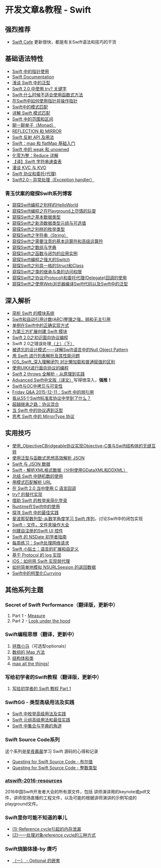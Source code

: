 # 开发文章&教程 - Swift
## 强烈推荐
- [Swift Cafe][1]
更新很快，都是有关Swift语法和技巧的干货

## 基础语法特性
- [Swift 中的指针使用][2]
- [Swift Documentation][3]
- [浅谈 Swift 中的泛型][4]
- [Swift 2.0 中使用 try? 关键字][5]
- [Swift:什么时候不适合使用函数式方法][6]
- [在Swift中如何使用指针并操作指针][7]
- [Swift中的模式匹配][8]
- [详解 Swift 模式匹配][9]
- [Swift 中的范围和区间][10]
- [聊一聊单子（Monad）][11]
- [REFLECTION 和 MIRROR][12]
- [Swift 反射 API 及用法][13]
- [Swift：map 和 flatMap 基础入门][14]
- [Swift 中的 weak 和 unowned][15]
- [化零为整：Reduce 详解][16]
- [【译】Swift 字符串速查表][17]
- [漫谈 KVC 与 KVO][18]
- [Swift 协议和委托(代理)][19]
- [Swift2.0－异常处理（Exception handler）][20]

### 青玉伏案的窥探Swift系列博客
- [窥探Swift编程之别样的HelloWorld][21]
- [窥探Swift编程之在Playground上尽情的玩耍][22]
- [窥探Swift之基本数据类型][23]
- [窥探Swift之新添数据类型元组与可选值][24]
- [窥探Swift之别样的枚举类型][25]
- [窥探Swift之字符串（String）][26]
- [窥探Swift之需要注意的基本运算符和高级运算符][27]
- [窥探Swift之数组与字典][28]
- [窥探Swift之函数与闭包的应用实例][29]
- [窥探Swift编程之强大的Switch][30]
- [窥探Swift之别具一格的Struct和Class][31]
- [窥探Swift之类的继承与类的访问权限][32]
- [窥探Swift之协议(Protocol)和委托代理(Delegate)回调的使用][33]
- [窥探Swift之使用Web浏览器编译Swift代码以及Swift中的泛型][34]


## 深入解析
- [简析 Swift 的模块系统][35]
- [Swift和自动引用计数(ARC)整理之强，弱和无主引用][36]
- [单例在Swift中的正确实现方式][37]
- [为第三方扩展创建 Swift 模块][38]
- [Swift 2.0之初识面向协议编程][39]
- Swift 2.0之错误处理[（上）][40][（下）][41]
- [被遗忘的设计模式——详解Swift语言中的Null Object Pattern][42]
- [用 Swift 进行列表解析及其性能问题][43]
- [IOS\_Swift\_深入理解闭包 对比懒加载和普通赋值的区别][44]
- [使用UIKit进行面向协议的编程][45]
- [Swift 2 throws 全解析 - 从原理到实践][46]
- [Advanced Swift中文版（译文）][47]写得很深入，**强推！**
- [Swift与OC中拷贝与可变性][48]
- [Friday Q&A 2015-12-11：Swift 中的弱引用][49]
- [我从55个Swift标准库协议中学到了什么？][50]
- [超越继承之路：协议混合][51]
- [当 Swift 中的协议遇到泛型][52]
- [思考 Swift 中的 MirrorType 协议][53]

## 实用技巧
- [使用\_ObjectiveCBridgeable协议实现Objective-C类与Swift结构体的无缝互转][54]
- [使用泛型与函数式思想高效解析 JSON][55]
- [Swift 与 JSON 数据][56]
- [Swift - 解析XML格式数据（分别使用GDataXML和DDXML）][57]
- [总结 Swift 中随机数的使用][58]
- [用模式匹配解析 URL][59]
- [在 Swift 2.0 当中使用 C 语言回调][60]
- [try? 的替代实现][61]
- [借助 Swift 的枚举来简化登录][62]
- [Runtime在Swift中的使用][63]
- [探寻 Swift 中的最佳实践][64]
- [斐波那契数列型-从数学角度学习 Swift 序列][65]，讨论Swift中的闭包实现
- [Swift - 文件，文件夹操作大全][66]
- [创建自注册的Swift UI 控件][67]
- [Swift 的 NSDate 初学者指南][68]
- [每周练习：Swift处理网络请求][69]
- [Swift 小贴士：语言的扩展和自定义][70]
- [基于 Protocol 的 log 实现][71]
- [iOS：如何用 Swift 实现弱代理][72]
- [如何简单地模拟 NSURLSeesion 的返回数据][73]
- [Swift中的柯里化Currying][74]

## 其他系列主题
### Secret of Swift Performance（翻译版，更新中）
1. Part 1 - [Measure][75]
2. Part 2 - [Look under the hood][76]

### Swift编程思想（翻译，更新中）
1. [拯救小马][77]（可选型optionals）
2. [数组的 Map 方法][78]
3. [结构体和类][79]
1. [map all the things!][80]

### 写给初学者的Swift教程（翻译版，更新中）
1. [写给初学者的 Swift 教程 Part 1][81]

### SwiftGG - 类型高级用法及实践
- [Swift 中枚举高级用法及实践][82]
- [Swift 元组高级用法和最佳实践][83]
- [Swift 中集合与字典的角逐][84]

### Swift Source Code系列
这个系列是[星夜暮晨][85]学习 Swift 源码的心得和记录
- [Questing for Swift Source Code - 布尔值][86]
- [Questing for Swift Source Code -  整数类型][87]

### [atswift-2016-resources][88]
2016中国Swift开发者大会的所有源文件，包括 讲师演讲用的keynote或pdf文件，讲师现场直播的工程文件，以及可能的根据讲师演讲的示例写成的playground文件。

### Swift里你可能不知道的事儿
- [(1)-Reference cycle引起的内存泄漏][89]
- [(2)——处理对象reference cycle的三种方式][90]

### Swift烧脑体操-by 唐巧
- [（一） - Optional 的嵌套][91]

[1]:	http://swiftcafe.io/ "Swift Cafe"
[2]:	http://onevcat.com/2015/01/swift-pointer/
[3]:	http://nshipster.cn/swift-documentation/
[4]:	http://swift.gg/2015/09/16/swift-generics/ "浅谈 Swift 中的泛型"
[5]:	http://swift.gg/2015/08/31/swift-2-lets-try/ "Swift 2.0 中使用 try? 关键字"
[6]:	http://swift.gg/2015/08/28/swift_when_the_functional_approach_is_not_right/ "Swift:什么时候不适合使用函数式方法"
[7]:	https://github.com/icepy/_posts/issues/3
[8]:	http://swift.gg/2015/10/16/swift-pattern-matching/ "Swift中的模式匹配"
[9]:	http://swift.gg/2015/10/27/swift-pattern-matching-in-detail/ "详解 Swift 模式匹配"
[10]:	http://swift.gg/2015/10/26/swift-ranges-and-intervals/ "Swift 中的范围和区间"
[11]:	http://swift.gg/2015/10/30/lets-talk-about-monads/ "聊一聊单子（Monad）"
[12]:	http://swifter.tips/reflect/
[13]:	http://swift.gg/2015/11/23/swift-reflection-api-what-you-can-do/ "Swift 反射 API 及用法"
[14]:	http://swift.gg/2015/11/26/swift-map-and-flatmap/ "Swift：map 和 flatMap 基础入门"
[15]:	http://swift.gg/2015/12/02/swift-weak-and-unowned/ "Swift 中的 weak 和 unowned"
[16]:	http://swift.gg/2015/12/10/reduce-all-the-things/ "化零为整：Reduce 详解"
[17]:	http://www.cocoachina.com/swift/20151218/14746.html
[18]:	http://swiftcafe.io/2016/01/03/kvc/ "漫谈 KVC 与 KVO"
[19]:	http://www.cnblogs.com/xilanglang/p/5143613.html "Swift 协议和委托(代理)"
[20]:	http://www.cnblogs.com/GarveyCalvin/p/5081608.html "Swift2.0－异常处理（Exception handler）"
[21]:	http://www.cnblogs.com/ludashi/p/4451207.html "窥探Swift编程之别样的HelloWorld"
[22]:	http://www.cnblogs.com/ludashi/p/4451481.html "窥探Swift编程之在Playground上尽情的玩耍"
[23]:	http://www.cnblogs.com/ludashi/p/4454496.html "窥探Swift之基本数据类型"
[24]:	http://www.cnblogs.com/ludashi/p/4711010.html "窥探Swift之新添数据类型元组与可选值"
[25]:	http://www.cnblogs.com/ludashi/p/4721158.html "窥探Swift之别样的枚举类型"
[26]:	http://www.cnblogs.com/ludashi/p/4725018.html "窥探Swift之字符串（String）"
[27]:	http://www.cnblogs.com/ludashi/p/4963036.html "窥探Swift之需要注意的基本运算符和高级运算符"
[28]:	http://www.cnblogs.com/ludashi/p/5006321.html "窥探Swift之数组与字典"
[29]:	http://www.cnblogs.com/ludashi/p/4968837.html "窥探Swift之函数与闭包的应用实例"
[30]:	http://www.cnblogs.com/ludashi/p/5033542.html "窥探Swift编程之强大的Switch"
[31]:	http://www.cnblogs.com/ludashi/p/5044196.html "窥探Swift之别具一格的Struct和Class"
[32]:	http://www.cnblogs.com/ludashi/p/5048831.html "窥探Swift之类的继承与类的访问权限"
[33]:	http://www.cnblogs.com/ludashi/p/5057858.html "窥探Swift之协议(Protocol)和委托代理(Delegate)回调的使用"
[34]:	http://www.cnblogs.com/ludashi/p/5066286.html "窥探Swift之使用Web浏览器编译Swift代码以及Swift中的泛型"
[35]:	http://www.cocoachina.com/industry/20140621/8904.html
[36]:	http://www.devtf.cn/?p=462
[37]:	http://www.devtf.cn/?p=937
[38]:	http://andelf.github.io/blog/2015/01/23/swift-3rd-library-install-as-swift-modules/
[39]:	http://www.swiftyper.com/Swift/introducing-protocol-oriented-programming-in-swift-2.html "Swift 2.0之初识面向协议编程"
[40]:	http://www.swiftyper.com/Swift/swift2_error_handling.html
[41]:	http://www.swiftyper.com/Swift/swift2_error_handling_part_2.html
[42]:	http://www.csdn.net/article/2015-11-17/2826234-null-object-pattern-in-swift
[43]:	http://swift.gg/2015/10/29/list-comprehensions-and-performance-with-swift/ "用 Swift 进行列表解析及其性能问题"
[44]:	http://blog.csdn.net/zimo2013/article/details/50073691 "IOS_Swift_深入理解闭包 对比懒加载和普通赋值的区别"
[45]:	http://www.cocoachina.com/ios/20151208/14581.html
[46]:	http://www.ibm.com/developerworks/cn/mobile/mo-cn-swift/index.html "Swift 2 throws 全解析 - 从原理到实践"
[47]:	http://www.jianshu.com/p/18744b078508 "Advanced Swift中文版"
[48]:	http://649395594.github.io/blog/2015/12/23/swiftyu-oczhong-kao-bei-yu-ke-bian-xing/ "Swift与OC中拷贝与可变性"
[49]:	http://swift.gg/2015/12/28/friday-qa-2015-12-11-swift-weak-references/ "Friday Q&A 2015-12-11：Swift 中的弱引用"
[50]:	http://www.cocoachina.com/swift/20160107/14868.html
[51]:	http://chengway.in/chao-yue-ji-cheng-zhi-lu-xie-yi-hun-he/
[52]:	http://chengway.in/dang-swift-zhong-de-fan-xing-yu-dao-xie-yi/
[53]:	http://segmentfault.com/a/1190000004388185 "思考 Swift 中的 MirrorType 协议"
[54]:	http://southpeak.github.io/blog/2015/10/26/objectivecbridgeable-protocol-for-objectivec-class-and-swift-struct/
[55]:	http://codebuild.me/2015/09/14/efficient-json-in-swift-with-functional-concepts-and-generics/
[56]:	http://swiftcafe.io/2015/07/18/swift-json/
[57]:	http://www.hangge.com/blog/cache/detail_646.html
[58]:	http://www.cocoachina.com/swift/20151013/13624.html
[59]:	http://swift.gg/2015/09/15/urls-and-pattern-matching/
[60]:	http://swift.gg/2015/11/11/c-callbacks-in-swift/ "在 Swift 2.0 当中使用 C 语言回调"
[61]:	http://swift.gg/2015/10/13/alternatives-to-try-swiftlang/ "try? 的替代实现"
[62]:	https://realm.io/cn/news/david-east-simplifying-login-swift-enums/ "借助 Swift 的枚举来简化登录"
[63]:	https://github.com/icepy/_posts/issues/8
[64]:	https://realm.io/cn/news/gotocph-ash-furrow-best-practices-swift/ "探寻 Swift 中的最佳实践"
[65]:	http://swift.gg/2015/12/04/the-fibonacci-sequencetype/ "斐波那契数列型-从数学角度学习 Swift 序列"
[66]:	http://www.hangge.com/blog/cache/detail_527.html "Swift - 文件，文件夹操作大全"
[67]:	http://www.devtf.cn/?p=1162 "创建自注册的Swift UI 控件"
[68]:	http://swift.gg/2015/12/14/a-beginners-guide-to-nsdate-in-swift/ "Swift 的 NSDate 初学者指南"
[69]:	https://github.com/icepy/_posts/issues/10 "每周练习：Swift处理网络请求"
[70]:	http://www.cocoachina.com/swift/20151223/14774.html
[71]:	http://www.cocoachina.com/swift/20160118/14935.html
[72]:	http://swift.gg/2016/01/19/ios-weak-delegates-swift/ "iOS：如何用 Swift 实现弱代理"
[73]:	http://swift.gg/2016/01/22/an-easy-way-to-stub-nsurlsession/ "如何简单地模拟 NSURLSeesion 的返回数据"
[74]:	http://segmentfault.com/a/1190000004340919 "Swift中的柯里化Currying"
[75]:	http://southpeak.github.io/blog/2015/11/05/secret-of-swift-performance-part-1/
[76]:	http://southpeak.github.io/blog/2015/11/05/secret-of-swift-performance-part-2/
[77]:	http://swift.gg/2015/09/29/thinking-in-swift-1/ "Swift 编程思想，第一部分：拯救小马"
[78]:	http://swift.gg/2015/10/09/thinking-in-swift-2/ "Swift 编程思想，第二部分：数组的 Map 方法"
[79]:	http://alisoftware.github.io/swift/2015/10/03/thinking-in-swift-3/ "Swift编程思想第三部分：结构体和类"
[80]:	http://swift.gg/2015/10/22/thinking-in-swift-4/ "Swift 编程思想 Part 4：map all the things!"
[81]:	http://swift.gg/2015/11/13/swift-tutorial-for-beginners-part-1/ "写给初学者的 Swift 教程 Part 1"
[82]:	http://swift.gg/2015/11/20/advanced-practical-enum-examples/ "Swift 中枚举高级用法及实践"
[83]:	http://swift.gg/2015/10/10/tuples-swift-advanced-usage-best-practices/ "Swift 元组高级用法和最佳实践"
[84]:	http://swift.gg/2016/01/20/sets-vs-dictionaries-smackdown-in-swiftlang/ "Swift 中集合与字典的角逐"
[85]:	http://www.jianshu.com/users/ef1058d2d851 "星夜暮晨"
[86]:	http://www.jianshu.com/p/217510b270f1 "Questing for Swift Source Code - 布尔值"
[87]:	http://www.jianshu.com/p/ae67b4d37159 "Questing for Swift Source Code -  整数类型"
[88]:	https://github.com/atConf/atswift-2016-resources "atswift-2016-resources"
[89]:	http://segmentfault.com/a/1190000004331260 "Swift里你可能不知道的事儿(1)-Reference cycle引起的内存泄漏"
[90]:	http://segmentfault.com/a/1190000004345727 "Swift里你可能不知道的事儿(2)——处理对象reference cycle的三种方式"
[91]:	http://www.infoq.com/cn/articles/swift-brain-gym-optional